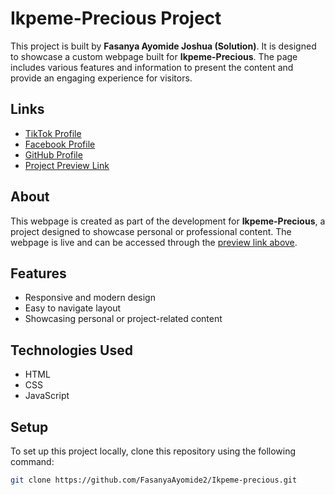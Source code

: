 # Ikpeme-Precious Project

This project is built by **Fasanya Ayomide Joshua (Solution)**. It is designed to showcase a custom webpage built for **Ikpeme-Precious**. The page includes various features and information to present the content and provide an engaging experience for visitors.

## Links

- [TikTok Profile](https://www.tiktok.com/@nobody.nobody_01)
- [Facebook Profile](https://www.facebook.com/FasanyaAyomide2020)
- [GitHub Profile](https://github.com/FasanyaAyomide2)
- [Project Preview Link](https://fasanyaayomide2.github.io/Ikpeme-precious/)

## About

This webpage is created as part of the development for **Ikpeme-Precious**, a project designed to showcase personal or professional content. The webpage is live and can be accessed through the [preview link above](https://fasanyaayomide2.github.io/Ikpeme-precious/).

## Features

- Responsive and modern design
- Easy to navigate layout
- Showcasing personal or project-related content

## Technologies Used

- HTML
- CSS
- JavaScript

## Setup

To set up this project locally, clone this repository using the following command:

```bash
git clone https://github.com/FasanyaAyomide2/Ikpeme-precious.git
